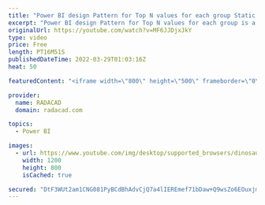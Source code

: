```yaml
---
title: "Power BI design Pattern for Top N values for each group Static."
excerpt: "Power BI design Pattern for Top N values for each group is a static approach for calculating the top n values of a group. for a dynamic approach, you can use DAX (I will explain in the next video)"
originalUrl: https://youtube.com/watch?v=MF6JJDjxJkY
type: video
price: Free
length: PT16M51S
publishedDateTime: 2022-03-29T01:03:16Z
heat: 50

featuredContent: "<iframe width=\"800\" height=\"500\" frameborder=\"0\" src=\"https://www.youtube.com/embed/MF6JJDjxJkY\" allow=\"accelerometer; autoplay; encrypted-media; gyroscope; picture-in-picture\" allowfullscreen></iframe>"

provider:
  name: RADACAD
  domain: radacad.com

topics:
  - Power BI

images:
  - url: https://www.youtube.com/img/desktop/supported_browsers/dinosaur.png
    width: 1200
    height: 800
    isCached: true

secured: "DtF3WUt2am1CNG081PyBCdBhAdvCjQ7a4lIEREmef71bDaw+Q9wsZo6EOuxjmDsVfV7A7etBWNlrV6Y6kSbZJfrE3gO0VluZVamLO7Lf5hCgDx8JffLI3aZdbrF60TxwqLGZL/AuE9UFWBfS2S9fhhToAZJbHqoXqUbmHSbH284niZSU/q44iGcEvHUbeSBAfB0R8BDjdncGSl+RzSFb6LHCHuyyVgwgCXUr2hTnPc6oLdCGXc8VVikskeHOhovDU3D26TlyxKqSw8QgzMyNu8VLOMHZW9Y7qz+s5nZKii7sfFoUK7SVGVW+IGDggr74JGEpgcw9GX9D0AK59xcViitUAf9MoJzXPCyMPD67CJi9JkwT2LdZZKgAAik0T27ztpeyizH4G5ogPd7DYVPbt59ZDmhR5IAwe635W2pZ838=;Ywnm6pMkoB+Cg4XvFSXLkQ=="
---
```


